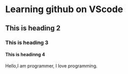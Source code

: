 # Learning github on VScode

## This is heading 2

### This is heading 3

#### This is headinng 4

Hello,I am programmer, I love programming.
